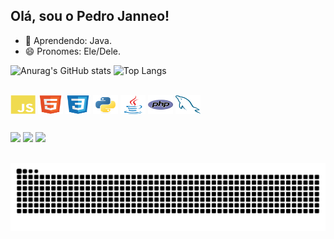 ## Olá, sou o Pedro Janneo!

- 🌱 Aprendendo: Java. 
- 😄 Pronomes: Ele/Dele.   


![Anurag's GitHub stats](https://github-readme-stats.vercel.app/api?username=PedroJanneo&show_icons=true&theme=transparent)
![Top Langs](https://github-readme-stats.vercel.app/api/top-langs/?username=PedroJanneo&layout=compact&theme=transparent)  

<div style="display: inline_block"><br>
  <img align="center" alt="Peu-Js" height="30" width="40" src="https://raw.githubusercontent.com/devicons/devicon/master/icons/javascript/javascript-plain.svg">
  <img align="center" alt="Peu-HTML" height="30" width="40" src="https://raw.githubusercontent.com/devicons/devicon/master/icons/html5/html5-original.svg">
  <img align="center" alt="Peu-CSS" height="30" width="40" src="https://raw.githubusercontent.com/devicons/devicon/master/icons/css3/css3-original.svg">
  <img align="center" alt="Peu-Python" height="30" width="40" src="https://raw.githubusercontent.com/devicons/devicon/master/icons/python/python-original.svg">
  <img align="center" alt="Peu-Java" height="30" width="40" src="https://raw.githubusercontent.com/devicons/devicon/master/icons/java/java-original.svg">
  <img align="center" alt="Peu-Php" height="30" width="40" src="https://raw.githubusercontent.com/devicons/devicon/master/icons/php/php-original.svg">
  <img align="center" alt="Peu-MYSQL" height="30" width="40" src="https://raw.githubusercontent.com/devicons/devicon/master/icons/mysql/mysql-original.svg">
</div>

 ##
 
<div>
<a href="https://www.linkedin.com/in/pedrohenriquejanneo" target="_blank"><img src="https://img.shields.io/badge/-LinkedIn-%230077B5?style=for-the-badge&logo=linkedin&logoColor=white" target="_blank"></a>  
<a href="https://instagram.com/pedrojanneo" target="_blank"><img src="https://img.shields.io/badge/-Instagram-%23E4405F?style=for-the-badge&logo=instagram&logoColor=white" target="_blank"></a>
<a href="mailto:pedrojaneno2@gmail.com"><img src="https://img.shields.io/badge/-Gmail-%23333?style=for-the-badge&logo=gmail&logoColor=white" target="_blank"></a>



</div>

##

<picture>
  <source media="(prefers-color-scheme: dark)" srcset="https://raw.githubusercontent.com/PedroJanneo/PedroJanneo/output/github-contribution-grid-snake-dark.svg">
  <source media="(prefers-color-scheme: light)" srcset="https://raw.githubusercontent.com/PedroJanneo/PedroJanneo/output/github-contribution-grid-snake.svg">
  <img alt="github contribution grid snake animation" src="https://raw.githubusercontent.com/PedroJanneo/PedroJanneo/output/github-contribution-grid-snake.svg">
</picture>


